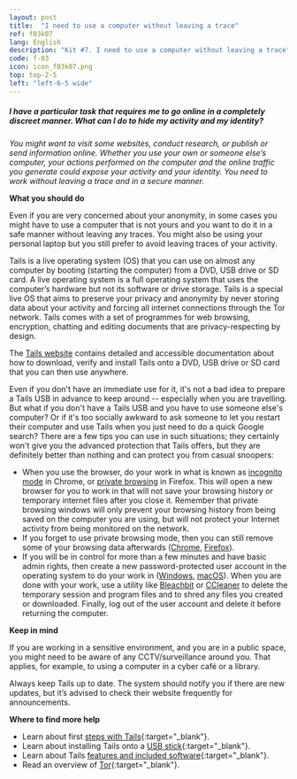 ```yaml
---
layout: post
title:  "I need to use a computer without leaving a trace"
ref: f03k07
lang: English
description: "Kit #7. I need to use a computer without leaving a trace"
code: f-03
icon: icon_f03k07.png
top: top-2-5
left: "left-6-5 wide"
---
```


##### I have a particular task that requires me to go online in a completely discreet manner. What can I do to hide my activity and my identity?

*You might want to visit some websites, conduct research, or publish or send information online. Whether you use your own or someone else’s computer, your actions performed on the computer and the online traffic you generate could expose your activity and your identity. You need to work without leaving a trace and in a secure manner.*

**What you should do**

Even if you are very concerned about your anonymity, in some cases you might have to use a computer that is not yours and you want to do it in a safe manner without leaving any traces. You might also be using your personal laptop but you still prefer to avoid leaving traces of your activity.

Tails is a live operating system (OS) that you can use on almost any computer by booting (starting the computer) from a DVD, USB drive or SD card. A live operating system is a full operating system that uses the computer’s hardware but not its software or drive storage. Tails is a special live OS that aims to preserve your privacy and anonymity by never storing data about your activity and forcing all internet connections through the Tor network. Tails comes with a set of programmes for web browsing, encryption, chatting and editing documents that are privacy-respecting by design.

The [Tails website](https://tails.boum.org/getting_started/index.en.html) contains detailed and accessible documentation about how to download, verify and install Tails onto a DVD, USB drive or SD card that you can then use anywhere.

Even if you don't have an immediate use for it, it's not a bad idea to prepare a Tails USB in advance to keep around -- especially when you are travelling. But what if you don't have a Tails USB and you have to use someone else's computer? Or if it's too socially awkward to ask someone to let you restart their computer and use Tails when you just need to do a quick Google search? There are a few tips you can use in such situations; they certainly won't give you the advanced protection that Tails offers, but they are definitely better than nothing and can protect you from casual snoopers:

+ When you use the browser, do your work in what is known as [incognito mode](https://support.google.com/chrome/answer/95464) in Chrome, or [private browsing](https://support.mozilla.org/t5/Protect-your-privacy/Private-Browsing-Use-Firefox-without-saving-history/ta-p/4473) in Firefox. This will open a new browser for you to work in that will not save your browsing history or temporary internet files after you close it. Remember that private browsing windows will only prevent your browsing history from being saved on the computer you are using, but will not protect your Internet activity from being monitored on the network.
+ If you forget to use private browsing mode, then you can still remove some of your browsing data afterwards ([Chrome](https://support.google.com/chrome/answer/2392709), [Firefox](https://support.mozilla.org/t5/Protect-your-privacy/Delete-browsing-search-and-download-history-on-Firefox/ta-p/3695)).
+ If you will be in control for more than a few minutes and have basic admin rights, then create a new password-protected user account in the operating system to do your work in ([Windows](https://support.microsoft.com/en-us/help/13951/windows-create-user-account), [macOS](https://support.apple.com/kb/PH18891)). When you are done with your work, use a utility like [Bleachbit](https://ssd.eff.org/en/module/how-delete-your-data-securely-windows) or [CCleaner](https://securityinabox.org/en/guide/ccleaner/windows/) to delete the temporary session and program files and to shred any files you created or downloaded. Finally, log out of the user account and delete it before returning the computer.

**Keep in mind**

If you are working in a sensitive environment, and you are in a public space, you might need to be aware of any CCTV/surveillance around you. That applies, for example, to using a computer in a cyber café or a library.

Always keep Tails up to date. The system should notify you if there are new updates, but it’s advised to check their website frequently for announcements.

**Where to find more help**
+ Learn about first [steps with Tails](https://tails.boum.org/doc/first_steps/index.en.html){:target="_blank"}.
+ Learn about installing Tails onto a [USB stick](https://tails.boum.org/doc/first_steps/installation/index.en.html){:target="_blank"}.
+ Learn about Tails [features and included software](https://tails.boum.org/doc/about/features/){:target="_blank"}.
+ Read an overview of [Tor](https://www.torproject.org/about/overview.html.en){:target="_blank"}.

